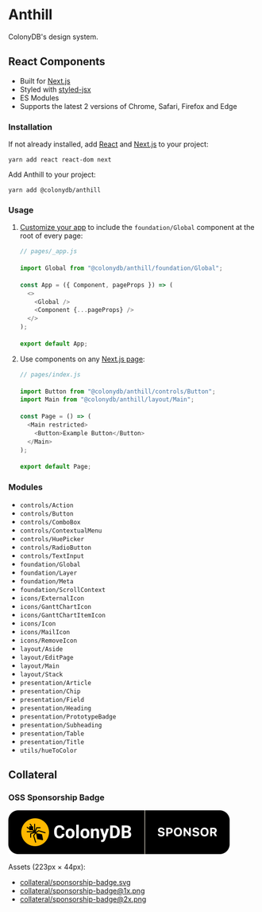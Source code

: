 # Anthill

ColonyDB's design system.

## React Components

- Built for [Next.js](https://nextjs.org/)
- Styled with [styled-jsx](https://github.com/vercel/styled-jsx)
- ES Modules
- Supports the latest 2 versions of Chrome, Safari, Firefox and Edge

### Installation

If not already installed, add [React](https://reactjs.org/) and [Next.js](https://nextjs.org/) to your project:

```shell
yarn add react react-dom next
```

Add Anthill to your project:

```shell
yarn add @colonydb/anthill
```

### Usage

1.  [Customize your app](https://nextjs.org/docs/advanced-features/custom-app) to include the `foundation/Global` component at the root of every page:

    ```js
    // pages/_app.js

    import Global from "@colonydb/anthill/foundation/Global";

    const App = ({ Component, pageProps }) => (
      <>
        <Global />
        <Component {...pageProps} />
      </>
    );

    export default App;
    ```

2.  Use components on any [Next.js page](https://nextjs.org/docs/basic-features/pages):

    ```js
    // pages/index.js

    import Button from "@colonydb/anthill/controls/Button";
    import Main from "@colonydb/anthill/layout/Main";

    const Page = () => (
      <Main restricted>
        <Button>Example Button</Button>
      </Main>
    );

    export default Page;
    ```

### Modules

- `controls/Action`
- `controls/Button`
- `controls/ComboBox`
- `controls/ContextualMenu`
- `controls/HuePicker`
- `controls/RadioButton`
- `controls/TextInput`
- `foundation/Global`
- `foundation/Layer`
- `foundation/Meta`
- `foundation/ScrollContext`
- `icons/ExternalIcon`
- `icons/GanttChartIcon`
- `icons/GanttChartItemIcon`
- `icons/Icon`
- `icons/MailIcon`
- `icons/RemoveIcon`
- `layout/Aside`
- `layout/EditPage`
- `layout/Main`
- `layout/Stack`
- `presentation/Article`
- `presentation/Chip`
- `presentation/Field`
- `presentation/Heading`
- `presentation/PrototypeBadge`
- `presentation/Subheading`
- `presentation/Table`
- `presentation/Title`
- `utils/hueToColor`

## Collateral

### OSS Sponsorship Badge

![](collateral/sponsorship-badge.svg)

Assets (223px × 44px):

- [collateral/sponsorship-badge.svg](collateral/sponsorship-badge.svg)
- [collateral/sponsorship-badge@1x.png](collateral/sponsorship-badge@1x.png)
- [collateral/sponsorship-badge@2x.png](collateral/sponsorship-badge@2x.png)

